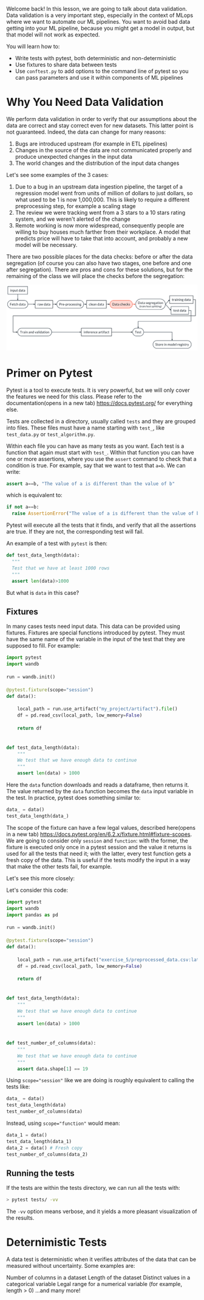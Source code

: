 Welcome back! In this lesson, we are going to talk about data validation. Data validation is a very important step, especially in the context of MLops where we want to automate our ML pipelines. You want to avoid bad data getting into your ML pipeline, because you might get a model in output, but that model will not work as expected.

You will learn how to:

* Write tests with pytest, both deterministic and non-deterministic
* Use fixtures to share data between tests
* Use `conftest.py` to add options to the command line of pytest so you can pass parameters and use it within components of ML pipelines

# Why You Need Data Validation

We perform data validation in order to verify that our assumptions about the data are correct and stay correct even for new datasets. This latter point is not guaranteed. Indeed, the data can change for many reasons:

1. Bugs are introduced upstream (for example in ETL pipelines)
2. Changes in the source of the data are not communicated properly and produce unexpected changes in the input data 
3. The world changes and the distribution of the input data changes

Let's see some examples of the 3 cases:

1. Due to a bug in an upstream data ingestion pipeline, the target of a regression model went from units of million of dollars to just dollars, so what used to be 1 is now 1,000,000. This is likely to require a different preprocessing step, for example a scaling stage 
2. The review we were tracking went from a 3 stars to a 10 stars rating system, and we weren't alerted of the change 
3. Remote working is now more widespread, consequently people are willing to buy houses much farther from their workplace. A model that predicts price will have to take that into account, and probably a new model will be necessary.

There are two possible places for the data checks: before or after the data segregation (of course you can also have two stages, one before and one after segregation). There are pros and cons for these solutions, but for the remaining of the class we will place the checks before the segregation:

![img.png](img.png)

# Primer on Pytest

Pytest is a tool to execute tests. It is very powerful, but we will only cover the features we need for this class. Please refer to the documentation(opens in a new tab) https://docs.pytest.org/ for everything else.

Tests are collected in a directory, usually called `tests` and they are grouped into files. These files must have a name starting with `test_`, like `test_data.py` or `test_algorithm.py`.

Within each file you can have as many tests as you want. Each test is a function that again must start with `test_`. Within that function you can have one or more assertions, where you use the `assert` command to check that a condition is true. For example, say that we want to test that `a=b`. We can write:

```python
assert a==b, "The value of a is different than the value of b"
```

which is equivalent to:

```python
if not a==b:
  raise AssertionError("The value of a is different than the value of b")
```

Pytest will execute all the tests that it finds, and verify that all the assertions are true. If they are not, the corresponding test will fail.

An example of a test with `pytest` is then:

```python
def test_data_length(data):
  """
  Test that we have at least 1000 rows
  """
  assert len(data)>1000
```

But what is `data` in this case?

## Fixtures
In many cases tests need input data. This data can be provided using fixtures. Fixtures are special functions introduced by pytest. They must have the same name of the variable in the input of the test that they are supposed to fill. For example:

```python
import pytest
import wandb

run = wandb.init()

@pytest.fixture(scope="session")
def data():

    local_path = run.use_artifact("my_project/artifact").file()
    df = pd.read_csv(local_path, low_memory=False)

    return df


def test_data_length(data):
    """
    We test that we have enough data to continue
    """
    assert len(data) > 1000
```

Here the `data` function downloads and reads a dataframe, then returns it. The value returned by the `data` function becomes the `data` input variable in the test. In practice, pytest does something similar to:

```python
data_ = data()
test_data_length(data_)
```

The scope of the fixture can have a few legal values, described here(opens in a new tab) https://docs.pytest.org/en/6.2.x/fixture.html#fixture-scopes. We are going to consider only `session` and `function`: with the former, the fixture is executed only once in a pytest session and the value it returns is used for all the tests that need it; with the latter, every test function gets a fresh copy of the data. This is useful if the tests modify the input in a way that make the other tests fail, for example.

Let's see this more closely:

Let's consider this code:

```python
import pytest
import wandb
import pandas as pd

run = wandb.init()

@pytest.fixture(scope="session")
def data():

    local_path = run.use_artifact("exercise_5/preprocessed_data.csv:latest").file()
    df = pd.read_csv(local_path, low_memory=False)

    return df


def test_data_length(data):
    """
    We test that we have enough data to continue
    """
    assert len(data) > 1000


def test_number_of_columns(data):
    """
    We test that we have enough data to continue
    """
    assert data.shape[1] == 19
```

Using `scope="session"` like we are doing is roughly equivalent to calling the tests like:

```python
data_ = data()
test_data_length(data)
test_number_of_columns(data)
```

Instead, using `scope="function"` would mean:

```python
data_1 = data()
test_data_length(data_1)
data_2 = data() # Fresh copy
test_number_of_columns(data_2)
```

## Running the tests
If the tests are within the tests directory, we can run all the tests with:

```bash
> pytest tests/ -vv
```

The `-vv` option means verbose, and it yields a more pleasant visualization of the results.

# Deternimistic Tests

A data test is deterministic when it verifies attributes of the data that can be measured without uncertainty. Some examples are:

Number of columns in a dataset
Length of the dataset
Distinct values in a categorical variable
Legal range for a numerical variable (for example, length > 0)
...and many more!
